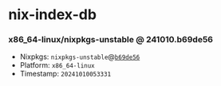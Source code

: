 # nix-index-db
### x86_64-linux/nixpkgs-unstable @ 241010.b69de56
- Nixpkgs: `nixpkgs-unstable`@[`b69de56`](https://github.com/NixOS/nixpkgs/commit/b69de56fac8c2b6f8fd27f2eca01dcda8e0a4221)
- Platform: `x86_64-linux`
- Timestamp: `20241010053331`
